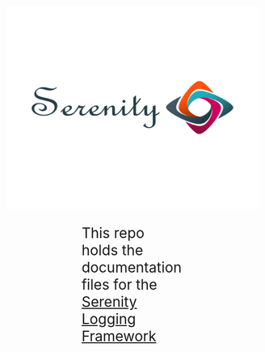 
<p align="center">
  <img alt="Serenity Logo" src="Resources/Serenity_Logo_02.png" width="500" height="400" title="hover text">
</p>
<p align="left" style="margin-left:30%; margin-right:30%; font-size:200%;">
This repo holds the documentation files for the <a href="https://github.com/USAFrenzy/Serenity_Logger">Serenity Logging Framework</a>
</p>
